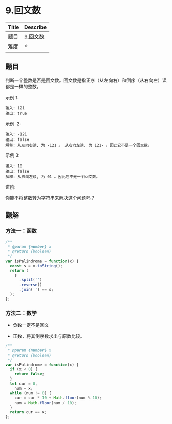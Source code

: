 # 9.回文数

| Title | Describe                                                        |
| :---- | :-------------------------------------------------------------- |
| 题目  | [9.回文数](https://leetcode-cn.com/problems/palindrome-number/) |
| 难度  | ⭐                                                              |

## 题目

判断一个整数是否是回文数。回文数是指正序（从左向右）和倒序（从右向左）读都是一样的整数。

示例 1:

```
输入: 121
输出: true
```

示例  2:

```
输入: -121
输出: false
解释: 从左向右读, 为 -121 。 从右向左读, 为 121- 。因此它不是一个回文数。
```

示例 3:

```
输入: 10
输出: false
解释: 从右向左读, 为 01 。因此它不是一个回文数。
```

进阶:

你能不将整数转为字符串来解决这个问题吗？

## 题解

### 方法一：函数

```javascript
/**
 * @param {number} x
 * @return {boolean}
 */
var isPalindrome = function(x) {
  const s = x.toString();
  return (
    s
      .split('')
      .reverse()
      .join('') == s;
  );
};
```

### 方法二：数学

- 负数一定不是回文

- 正数，将其倒序数求出与原数比较。

```javascript
/**
 * @param {number} x
 * @return {boolean}
 */
var isPalindrome = function(x) {
  if (x < 0) {
    return false;
  }
  let cur = 0,
    num = x;
  while (num != 0) {
    cur = cur * 10 + Math.floor(num % 10);
    num = Math.floor(num / 10);
  }
  return cur == x;
};
```
